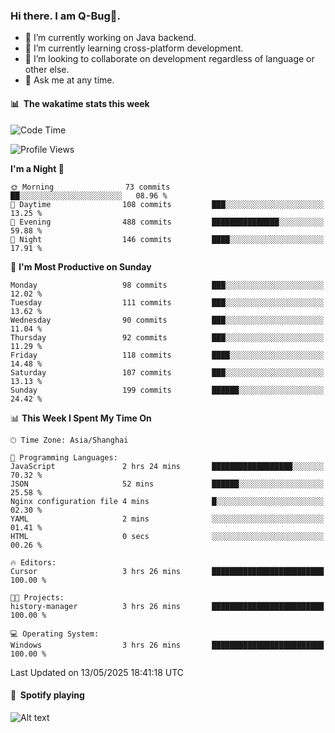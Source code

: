 ### Hi there. I am Q-Bug🐞.

- 🔭 I’m currently working on Java backend.
- 🌱 I’m currently learning cross-platform development.
- 👯 I’m looking to collaborate on development regardless of language or other else.
- 💬 Ask me at any time.

#### 📊 &nbsp;**The wakatime stats this week**  
<!--START_SECTION:waka-->
![Code Time](http://img.shields.io/badge/Code%20Time-324%20hrs%2014%20mins-blue)

![Profile Views](http://img.shields.io/badge/Profile%20Views-0-blue)

**I'm a Night 🦉** 

```text
🌞 Morning                73 commits          ██░░░░░░░░░░░░░░░░░░░░░░░   08.96 % 
🌆 Daytime                108 commits         ███░░░░░░░░░░░░░░░░░░░░░░   13.25 % 
🌃 Evening                488 commits         ███████████████░░░░░░░░░░   59.88 % 
🌙 Night                  146 commits         ████░░░░░░░░░░░░░░░░░░░░░   17.91 % 
```
📅 **I'm Most Productive on Sunday** 

```text
Monday                   98 commits          ███░░░░░░░░░░░░░░░░░░░░░░   12.02 % 
Tuesday                  111 commits         ███░░░░░░░░░░░░░░░░░░░░░░   13.62 % 
Wednesday                90 commits          ███░░░░░░░░░░░░░░░░░░░░░░   11.04 % 
Thursday                 92 commits          ███░░░░░░░░░░░░░░░░░░░░░░   11.29 % 
Friday                   118 commits         ████░░░░░░░░░░░░░░░░░░░░░   14.48 % 
Saturday                 107 commits         ███░░░░░░░░░░░░░░░░░░░░░░   13.13 % 
Sunday                   199 commits         ██████░░░░░░░░░░░░░░░░░░░   24.42 % 
```


📊 **This Week I Spent My Time On** 

```text
🕑︎ Time Zone: Asia/Shanghai

💬 Programming Languages: 
JavaScript               2 hrs 24 mins       ██████████████████░░░░░░░   70.32 % 
JSON                     52 mins             ██████░░░░░░░░░░░░░░░░░░░   25.58 % 
Nginx configuration file 4 mins              █░░░░░░░░░░░░░░░░░░░░░░░░   02.30 % 
YAML                     2 mins              ░░░░░░░░░░░░░░░░░░░░░░░░░   01.41 % 
HTML                     0 secs              ░░░░░░░░░░░░░░░░░░░░░░░░░   00.26 % 

🔥 Editors: 
Cursor                   3 hrs 26 mins       █████████████████████████   100.00 % 

🐱‍💻 Projects: 
history-manager          3 hrs 26 mins       █████████████████████████   100.00 % 

💻 Operating System: 
Windows                  3 hrs 26 mins       █████████████████████████   100.00 % 
```


 Last Updated on 13/05/2025 18:41:18 UTC
<!--END_SECTION:waka-->

#### 🎵 &nbsp;**Spotify playing**  
![Alt text](https://spotify-recently-played-readme.vercel.app/api?user=e5y1o4x7kdt9kf2blu4wvmb4s&unique={true|1|on|yes})
